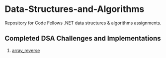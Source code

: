 # Data-Structures-and-Algorithms
Repository for Code Fellows .NET data structures &amp; algorithms assignments.

## Completed DSA Challenges and Implementations
1. [array_reverse](https://github.com/btaylor93/Data-Structures-and-Algorithms/tree/master/Challenges/array_reverse)
